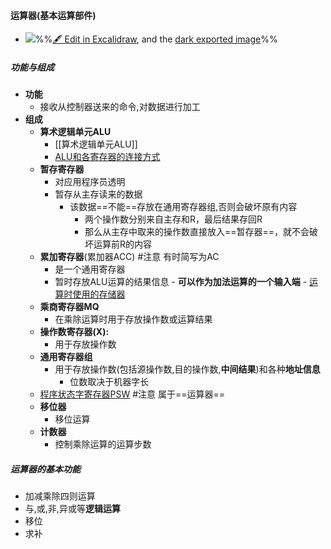 #### 运算器(基本运算部件)
- ![](attachments/%E8%BF%90%E7%AE%97%E5%99%A8%202022-11-28%2017.11.04.excalidraw.svg)%%[🖋 Edit in Excalidraw](attachments/%E8%BF%90%E7%AE%97%E5%99%A8%202022-11-28%2017.11.04.excalidraw.md), and the [dark exported image](attachments/%E8%BF%90%E7%AE%97%E5%99%A8%202022-11-28%2017.11.04.excalidraw.dark.svg)%%
##### 功能与组成
- **功能**
	- 接收从控制器送来的命令,对数据进行加工
- **组成**
	- **算术逻辑单元ALU**
		- [[算术逻辑单元ALU]]
		- [ALU和各寄存器的连接方式](考研/408/计算机组成原理/ALU和各寄存器的连接方式.md)
	- **暂存寄存器**
	  - 对应用程序员透明
	  - 暂存从主存读来的数据
		- 该数据==不能==存放在通用寄存器组,否则会破坏原有内容
		  - 两个操作数分别来自主存和R，最后结果存回R
		  - 那么从主存中取来的操作数直接放入==暂存器==，就不会破坏运算前R的内容
	- **累加寄存器**(累加器ACC) #注意 有时简写为AC
		 - 是一个通用寄存器 
		 - 暂时存放ALU运算的结果信息
		  - **可以作为加法运算的一个输入端**
		  -  [运算时使用的存储器](考研/408/计算机组成原理/运算时使用的存储器.md)
	- **乘商寄存器MQ**
		- 在乘除运算时用于存放操作数或运算结果
	- **操作数寄存器(X):**
		- 用于存放操作数
	- **通用寄存器组**
		- 用于存放操作数(包括源操作数,目的操作数,**中间结果**)和各种**地址信息**
		  - 位数取决于机器字长
	- [程序状态字寄存器PSW](程序状态字寄存器PSW.md) #注意 属于==运算器==
	- **移位器**
		- 移位运算
	- **计数器**
		- 控制乘除运算的运算步数
##### 运算器的基本功能
- 加减乘除四则运算
- 与,或,非,异或等**逻辑运算**
- 移位
- 求补 